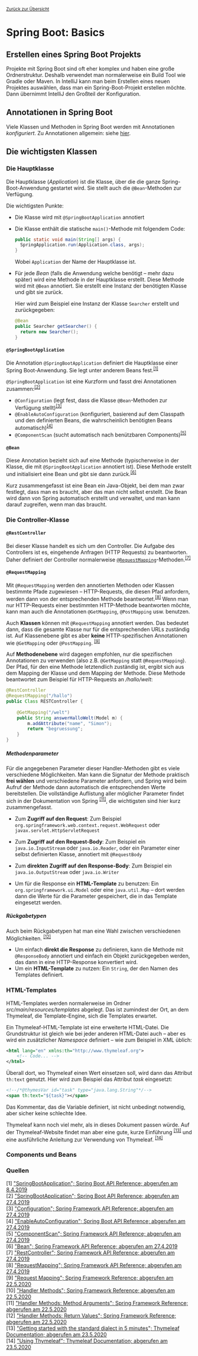 [<small>Zurück zur Übersicht</small>](../../README.md)

# Spring Boot: Basics

## Erstellen eines Spring Boot Projekts

Projekte mit Spring Boot sind oft eher komplex und haben eine große Ordnerstruktur. Deshalb verwendet man normalerweise ein Build Tool wie Gradle oder Maven. In IntelliJ kann man beim Erstellen eines neuen Projektes auswählen, dass man ein Spring-Boot-Projekt erstellen möchte. Dann übernimmt IntelliJ den Großteil der Konfiguration.



## Annotationen in Spring Boot

Viele Klassen und Methoden in Spring Boot werden mit Annotationen *konfiguriert*. Zu Annotationen allgemein: siehe [hier](../../java/annotations/).



## Die wichtigsten Klassen

### Die Hauptklasse

Die Hauptklasse (*Application*) ist die Klasse, über die die ganze Spring-Boot-Anwendung gestartet wird. Sie stellt auch die `@Bean`-Methoden zur Verfügung.

Die wichtigsten Punkte:

- Die Klasse wird mit `@SpringBootApplication` annotiert

- Die Klasse enthält die statische `main()`-Methode mit folgendem Code:

  ``````java
  public static void main(String[] args) {
  	SpringApplication.run(Application.class, args);
  }
  ``````

  Wobei `Application` der Name der Hauptklasse ist.

- Für jede *Bean* (falls die Anwendung welche benötigt – mehr dazu später) wird eine Methode in der Hauptklasse erstellt. Diese Methode wird mit `@Bean` annotiert. Sie erstellt eine Instanz der benötigten Klasse und gibt sie zurück.

  Hier wird zum Beispiel eine Instanz der Klasse `Searcher` erstellt und zurückgegeben:

  ``````java
  @Bean
  public Searcher getSearcher() {
  	return new Searcher();
  }
  ``````



#### `@SpringBootApplication`

Die Annotation `@SpringBootApplication` definiert die Hauptklasse einer Spring Boot-Anwendung. Sie legt unter anderem Beans fest.<sup>[[1]](#Quellen)</sup>

`@SpringBootApplication` ist eine Kurzform und fasst drei Annotationen zusammen:<sup>[[2]](#Quellen)</sup>

- `@Configuration` (legt fest, dass die Klasse `@Bean`-Methoden zur Verfügung stellt)<sup>[[3]](#Quellen)</sup>
- `@EnableAutoConfiguration` (konfiguriert, basierend auf dem Classpath und den definierten Beans, die wahrscheinlich benötigten Beans automatisch)<sup>[[4]](#Quellen)</sup>
- `@ComponentScan` (sucht automatisch nach benützbaren Components)<sup>[[5]](#Quellen)</sup>



#### `@Bean`

Diese Annotation bezieht sich auf eine Methode (typischerweise in der Klasse, die mit `@SpringBootApplication` annotiert ist). Diese Methode erstellt und initialisiert eine Bean und gibt sie dann zurück.<sup>[[6]](#Quellen)</sup>

Kurz zusammengefasst ist eine Bean ein Java-Objekt, bei dem man zwar festlegt, dass man es braucht, aber das man nicht selbst erstellt. Die Bean wird dann von Spring automatisch erstellt und verwaltet, und man kann darauf zugreifen, wenn man das braucht.



### Die Controller-Klasse

#### `@RestController`

Bei dieser Klasse handelt es sich um den Controller. Die Aufgabe des Controllers ist es, eingehende Anfragen (HTTP Requests) zu beantworten. Daher definiert der Controller normalerweise [`@RequestMapping`](#@RequestMapping)-Methoden.<sup>[[7]](#Quellen)</sup>



#### `@RequestMapping`

Mit `@RequestMapping` werden den annotierten Methoden oder Klassen bestimmte Pfade zugewiesen – HTTP-Requests, die diesen Pfad anfordern, werden dann von der entsprechenden Methode beantwortet.<sup>[[8]](#Quellen)</sup> Wenn man nur HTTP-Requests einer bestimmten HTTP-Methode beantworten möchte, kann man auch die Annotationen `@GetMapping`, `@PostMapping` usw. benutzen.

Auch **Klassen** können mit `@RequestMapping` annotiert werden. Das bedeutet dann, dass die gesamte Klasse nur für die entsprechenden URLs zuständig ist. Auf Klassenebene gibt es aber **keine** HTTP-spezifischen Annotationen wie `@GetMapping` oder `@PostMapping`. <sup>[[9]](#Quellen)</sup>

Auf **Methodenebene** wird dagegen empfohlen, nur die spezifischen Annotationen zu verwenden (also z.B. `@GetMapping` statt `@RequestMapping`). Der Pfad, für den eine Methode letztendlich zuständig ist, ergibt sich aus dem Mapping der Klasse und dem Mapping der Methode. Diese Methode beantwortet zum Beispiel für HTTP-Requests an */hallo/welt*:

``````java
@RestController
@RequestMapping("/hallo")
public Class RESTController {
    
    @GetMapping("/welt")
    public String answerHalloWelt(Model m) {
        m.addAttribute("name", "Simon");
        return "begruessung";
    }
}
``````

##### Methodenparameter

Für die angegebenen Parameter dieser Handler-Methoden gibt es viele verschiedene Möglichkeiten. Man kann die Signatur der Methode praktisch **frei wählen** und verschiedene Parameter anfordern, und Spring wird beim Aufruf der Methode dann automatisch die entsprechenden Werte bereitstellen. Die vollständige Auflistung aller möglicher Parameter findet sich in der Dokumentation von Spring <sup>[[11]](#Quellen)</sup>, die wichtigsten sind hier kurz zusammengefasst.

- Zum **Zugriff auf den Request**: Zum Beispiel `org.springframework.web.context.request.WebRequest` oder `javax.servlet.HttpServletRequest`

- Zum **Zugriff auf den Request-Body**: Zum Beispiel ein `java.io.InputStream` oder `java.io.Reader`, oder ein Parameter einer selbst definierten Klasse, annotiert mit `@RequestBody`
- Zum **direkten Zugriff auf den Response-Body**: Zum Beispiel ein `java.io.OutputStream` oder `java.io.Writer`
- Um für die Response ein **HTML-Template** zu benutzen: Ein `org.springframework.ui.Model` oder eine `java.util.Map` – dort werden dann die Werte für die Parameter gespeichert, die in das Template eingesetzt werden.

##### Rückgabetypen

Auch beim Rückgabetypen hat man eine Wahl zwischen verschiedenen Möglichkeiten. <sup>[[12]](#Quellen)</sup>

- Um einfach **direkt die Response** zu definieren, kann die Methode mit `@ResponseBody` annotiert und einfach ein Objekt zurückgegeben werden, das dann in eine HTTP-Response konvertiert wird.
- Um ein **HTML-Template** zu nutzen: Ein `String`, der den Namen des Templates definiert.



### HTML-Templates

HTML-Templates werden normalerweise im Ordner *src/main/resources/templates* abgelegt. Das ist zumindest der Ort, an dem Thymeleaf, die Template-Engine, sich die Templates erwartet.

Ein Thymeleaf-HTML-Template ist eine erweiterte HTML-Datei. Die Grundstruktur ist gleich wie bei jeder anderen HTML-Datei auch – aber es wird ein zusätzlicher *Namespace* definiert – wie zum Beispiel in XML üblich:

``````xml
<html lang="en" xmlns:th="http://www.thymeleaf.org">
	<!-- Code... -->
</html>
``````

Überall dort, wo Thymeleaf einen Wert einsetzen soll, wird dann das Attribut `th:text` genutzt. Hier wird zum Beispiel das Attribut *task* eingesetzt:

``````xml
<!--/*@thymesVar id="task" type="java.lang.String"*/-->
<span th:text="${task}"></span>
``````

Das Kommentar, das die Variable definiert, ist nicht unbedingt notwendig, aber sicher keine schlechte Idee.

Thymeleaf kann noch viel mehr, als in dieses Dokument passen würde. Auf der Thymeleaf-Website findet man aber eine gute, kurze Einführung <sup>[[13]](#Quellen)</sup> und eine ausführliche Anleitung zur Verwendung von Thymeleaf. <sup>[[14]](#Quellen)</sup>



### Components und Beans



### Quellen

[1] ["SpringBootApplication"; Spring Boot API Reference; abgerufen am 8.4.2019](https://docs.spring.io/spring-boot/docs/current/api/org/springframework/boot/autoconfigure/SpringBootApplication.html)  
[2] ["SpringBootApplication"; Spring Boot API Reference; abgerufen am 27.4.2019](https://docs.spring.io/spring-boot/docs/current/api/org/springframework/boot/autoconfigure/SpringBootApplication.html)  
[3] ["Configuration"; Spring Framework API Reference; abgerufen am 27.4.2019](https://docs.spring.io/spring-framework/docs/current/javadoc-api/org/springframework/context/annotation/Configuration.html)  
[4] ["EnableAutoConfiguration"; Spring Boot API Reference; abgerufen am 27.4.2019](https://docs.spring.io/spring-boot/docs/current/api/org/springframework/boot/autoconfigure/EnableAutoConfiguration.html)  
[5] ["ComponentScan"; Spring Framework API Reference; abgerufen am 27.4.2019](https://docs.spring.io/spring-framework/docs/current/javadoc-api/org/springframework/context/annotation/ComponentScan.html)  
[6] ["Bean"; Spring Framework API Reference; abgerufen am 27.4.2019](https://docs.spring.io/spring-framework/docs/current/javadoc-api/org/springframework/context/annotation/Bean.html)  
[7] ["RestController"; Spring Framework API Reference; abgerufen am 27.4.2019](https://docs.spring.io/spring-framework/docs/current/javadoc-api/org/springframework/web/bind/annotation/RestController.html)  
[8] ["RequestMapping"; Spring Framework API Reference; abgerufen am 27.4.2019](https://docs.spring.io/spring-framework/docs/current/javadoc-api/org/springframework/web/bind/annotation/RequestMapping.html)  
[9] ["Request Mapping"; Spring Framework Reference; abgerufen am 22.5.2020](https://docs.spring.io/spring/docs/5.2.6.RELEASE/spring-framework-reference/web.html#mvc-ann-requestmapping)  
[10] ["Handler Methods"; Spring Framework Reference; abgerufen am 22.5.2020](https://docs.spring.io/spring/docs/5.2.6.RELEASE/spring-framework-reference/web.html#mvc-ann-methods)  
[11] ["Handler Methods: Method Arguments"; Spring Framework Reference; abgerufen am 22.5.2020](https://docs.spring.io/spring/docs/5.2.6.RELEASE/spring-framework-reference/web.html#mvc-ann-arguments)  
[12] ["Handler Methods: Return Values"; Spring Framework Reference; abgerufen am 22.5.2020](https://docs.spring.io/spring/docs/5.2.6.RELEASE/spring-framework-reference/web.html#mvc-ann-return-types)  
[13] ["Getting started with the standard dialect in 5 minutes"; Thymeleaf Documentation; abgerufen am 23.5.2020](https://www.thymeleaf.org/doc/articles/standarddialect5minutes.html)  
[14] ["Using Thymeleaf"; Thymeleaf Documentation; abgerufen am 23.5.2020](https://www.thymeleaf.org/doc/tutorials/3.0/usingthymeleaf.html)

